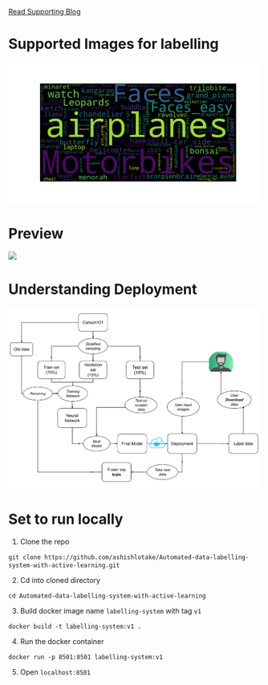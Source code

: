 [Read Supporting Blog](https://www.ashishlotake.com/blog/active-labelling-system)
# Supported Images for labelling
![](./destination_path.png)

# Preview
![](https://github.com/ashishlotake/ashishlotake.com/blob/main/public/static/images/blog/active-labelling/webapp.gif)

# Understanding Deployment
![](./Screenshot%20from%202022-10-09%2015-39-41.png)

# Set to run locally

1. Clone the repo
```
git clone https://github.com/ashishlotake/Automated-data-labelling-system-with-active-learning.git
```
2. Cd into cloned directory
```
cd Automated-data-labelling-system-with-active-learning
```
3. Build docker image name ```labelling-system``` with tag ```v1```
```
docker build -t labelling-system:v1 .
```
4. Run the docker container
```
docker run -p 8501:8501 labelling-system:v1 
```
5. Open ```localhost:8501```

